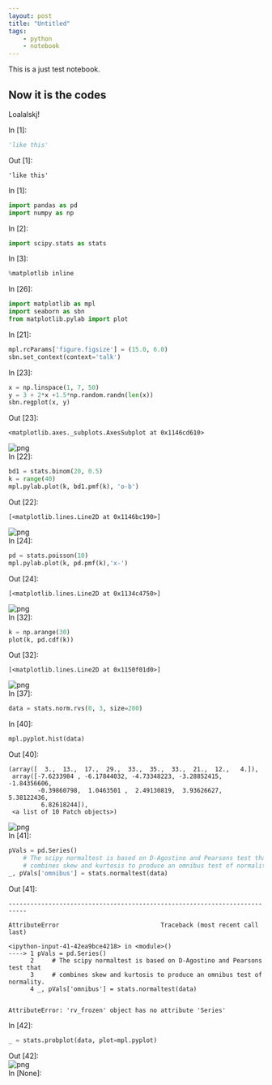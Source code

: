 ```yaml
---
layout: post
title: "Untitled"
tags:
    - python
    - notebook
---
```

This is a just test notebook.

## Now it is the codes

Loalalskj!


<div class="input_prompt">
In [1]:
</div>

```python
'like this'
```

<div class="output_prompt">
Out [1]:
</div>




    'like this'



<div class="input_prompt">
In [1]:
</div>

```python
import pandas as pd
import numpy as np
```

<div class="input_prompt">
In [2]:
</div>

```python
import scipy.stats as stats
```

<div class="input_prompt">
In [3]:
</div>

```python
%matplotlib inline
```

<div class="input_prompt">
In [26]:
</div>

```python
import matplotlib as mpl
import seaborn as sbn
from matplotlib.pylab import plot
```

<div class="input_prompt">
In [21]:
</div>

```python
mpl.rcParams['figure.figsize'] = (15.0, 6.0)
sbn.set_context(context='talk')
```

<div class="input_prompt">
In [23]:
</div>

```python
x = np.linspace(1, 7, 50)
y = 3 + 2*x +1.5*np.random.randn(len(x))
sbn.regplot(x, y)
```

<div class="output_prompt">
Out [23]:
</div>




    <matplotlib.axes._subplots.AxesSubplot at 0x1146cd610>




<img class='img-output' src='{{ site.baseurl }}assets/images/Untitled_files/Untitled_7_1.png' alt='png'>


<div class="input_prompt">
In [22]:
</div>

```python
bd1 = stats.binom(20, 0.5)
k = range(40)
mpl.pylab.plot(k, bd1.pmf(k), 'o-b')
```

<div class="output_prompt">
Out [22]:
</div>




    [<matplotlib.lines.Line2D at 0x1146bc190>]




<img class='img-output' src='{{ site.baseurl }}assets/images/Untitled_files/Untitled_8_1.png' alt='png'>


<div class="input_prompt">
In [24]:
</div>

```python
pd = stats.poisson(10)
mpl.pylab.plot(k, pd.pmf(k),'x-')
```

<div class="output_prompt">
Out [24]:
</div>




    [<matplotlib.lines.Line2D at 0x1134c4750>]




<img class='img-output' src='{{ site.baseurl }}assets/images/Untitled_files/Untitled_9_1.png' alt='png'>


<div class="input_prompt">
In [32]:
</div>

```python
k = np.arange(30)
plot(k, pd.cdf(k))
```

<div class="output_prompt">
Out [32]:
</div>




    [<matplotlib.lines.Line2D at 0x1150f01d0>]




<img class='img-output' src='{{ site.baseurl }}assets/images/Untitled_files/Untitled_10_1.png' alt='png'>


<div class="input_prompt">
In [37]:
</div>

```python
data = stats.norm.rvs(0, 3, size=200)
```

<div class="input_prompt">
In [40]:
</div>

```python
mpl.pyplot.hist(data)
```

<div class="output_prompt">
Out [40]:
</div>




    (array([  3.,  13.,  17.,  29.,  33.,  35.,  33.,  21.,  12.,   4.]),
     array([-7.6233984 , -6.17844032, -4.73348223, -3.28852415, -1.84356606,
            -0.39860798,  1.0463501 ,  2.49130819,  3.93626627,  5.38122436,
             6.82618244]),
     <a list of 10 Patch objects>)




<img class='img-output' src='{{ site.baseurl }}assets/images/Untitled_files/Untitled_12_1.png' alt='png'>


<div class="input_prompt">
In [41]:
</div>

```python
pVals = pd.Series()
    # The scipy normaltest is based on D-Agostino and Pearsons test that
    # combines skew and kurtosis to produce an omnibus test of normality.
_, pVals['omnibus'] = stats.normaltest(data)
```

<div class="output_prompt">
Out [41]:
</div>


    ---------------------------------------------------------------------------

    AttributeError                            Traceback (most recent call last)

    <ipython-input-41-42ea9bce4218> in <module>()
    ----> 1 pVals = pd.Series()
          2     # The scipy normaltest is based on D-Agostino and Pearsons test that
          3     # combines skew and kurtosis to produce an omnibus test of normality.
          4 _, pVals['omnibus'] = stats.normaltest(data)


    AttributeError: 'rv_frozen' object has no attribute 'Series'


<div class="input_prompt">
In [42]:
</div>

```python
_ = stats.probplot(data, plot=mpl.pyplot)
```

<div class="output_prompt">
Out [42]:
</div>


<img class='img-output' src='{{ site.baseurl }}assets/images/Untitled_files/Untitled_14_0.png' alt='png'>


<div class="input_prompt">
In [None]:
</div>

```python

```
